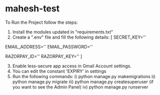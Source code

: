 # mahesh-test

To Run the Project follow the steps:
1. Install the modules updated in "requirements.txt"
2. Create a ".env" file and fill the following details:
[
SECRET_KEY=''

EMAIL_ADDRESS=''
EMAIL_PASSWORD=''

RAZORPAY_ID=''
RAZORPAY_KEY=''
]

3. Enable less-secure app access in Gmail Account settings.
4. You can edit the constant 'EXPIRY' in settings
5. Run the following commands:
i) python manage.py makemigrations
ii) python manage.py migrate
iii) python manage.py createsuperuser (if you want to see the Admin Panel)
iv) python manage.py runserver